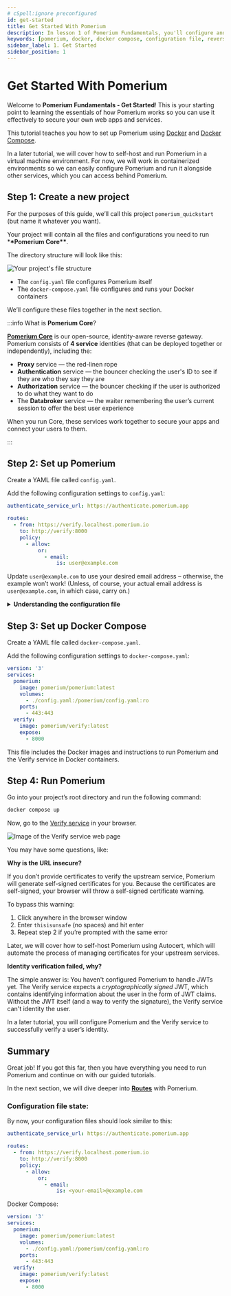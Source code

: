```yaml
---
# cSpell:ignore preconfigured
id: get-started
title: Get Started With Pomerium
description: In lesson 1 of Pomerium Fundamentals, you'll configure and run a Pomerium instance with Docker.
keywords: [pomerium, docker, docker compose, configuration file, reverse proxy]
sidebar_label: 1. Get Started
sidebar_position: 1
---
```


# Get Started With Pomerium

Welcome to **Pomerium Fundamentals - Get Started**! This is your starting point to learning the essentials of how Pomerium works so you can use it effectively to secure your own web apps and services.

This tutorial teaches you how to set up Pomerium using [Docker](https://docs.docker.com/install/) and [Docker Compose](https://docs.docker.com/compose/install/).

In a later tutorial, we will cover how to self-host and run Pomerium in a virtual machine environment. For now, we will work in containerized environments so we can easily configure Pomerium and run it alongside other services, which you can access behind Pomerium.

## Step 1: Create a new project

For the purposes of this guide, we’ll call this project `pomerium_quickstart` (but name it whatever you want).

Your project will contain all the files and configurations you need to run \***\*Pomerium Core\*\***.

The directory structure will look like this:

![Your project's file structure](../img/get-started/pomerium-file-structure.png)

- The `config.yaml` file configures Pomerium itself
- The `docker-compose.yaml` file configures and runs your Docker containers

We’ll configure these files together in the next section.

:::info What is **Pomerium Core**?

[**Pomerium Core**](/docs/deploy/core) is our open-source, identity-aware reverse gateway. Pomerium consists of **4 service** identities (that can be deployed together or independently), including the:

- **Proxy** service — the red-linen rope
- **Authentication** service — the bouncer checking the user's ID to see if they are who they say they are
- **Authorization** service — the bouncer checking if the user is authorized to do what they want to do
- The **Databroker** service — the waiter remembering the user’s current session to offer the best user experience

When you run Core, these services work together to secure your apps and connect your users to them.

:::

## Step 2: Set up Pomerium

Create a YAML file called `config.yaml`.

Add the following configuration settings to `config.yaml`:

```yaml title="config.yaml"
authenticate_service_url: https://authenticate.pomerium.app

routes:
  - from: https://verify.localhost.pomerium.io
    to: http://verify:8000
    policy:
      - allow:
          or:
            - email:
                is: user@example.com
```

Update `user@example.com` to use your desired email address – otherwise, the example won’t work! (Unless, of course, your actual email address is `user@example.com`, in which case, carry on.)

<details>
  <summary><b>Understanding the configuration file</b></summary>
  <div>
  <b>The Authenticate Service URL</b>

The `authenticate_service_url` setting provides an externally accessible URL that Pomerium’s **Authentication Service** uses to manage client authentication. It works like this:

  <ol>
    <li>You request to access an app protected behind Pomerium</li>
    <li>The Authentication Service receives the request, and uses the `authenticate_service_url` to redirect you to the <b>Identity Provider</b> to sign in</li>
  </ol>

(If it helps to understand why, it’s because our waiter, Pomerium, needs to cross-reference with a list of users to go, “Ah, I see you’re on our list. Right this way, please.”)

  </div>
  <div>
  <b>What Identity Provider?</b>

Pomerium relies on an Identity Provider (IdP) to authenticate users and authorize requests (it’s the list we just mentioned, except the IdP gives you a token badge so Pomerium recognizes you).

You probably noticed this configuration file doesn’t include an Identity Provider – that’s because you’re using Pomerium’s <b>Hosted Authentication Service</b>, which provides a preconfigured identity provider for you.

This way, you can just plug and play. (Don’t worry; we’ll show you how to configure your own identity provider later!)

  </div>
  <div>
  <b>What about the routes?</b>

We’ll learn more about routes in the next section, but for now, just know that the `from` route is the externally accessible URL that Pomerium will redirect you to after authenticating with your identity provider.

  </div>
</details>

## Step 3: Set up Docker Compose

Create a YAML file called `docker-compose.yaml`.

Add the following configuration settings to `docker-compose.yaml`:

```yaml title="docker-compose.yaml"
version: '3'
services:
  pomerium:
    image: pomerium/pomerium:latest
    volumes:
      - ./config.yaml:/pomerium/config.yaml:ro
    ports:
      - 443:443
  verify:
    image: pomerium/verify:latest
    expose:
      - 8000
```

This file includes the Docker images and instructions to run Pomerium and the Verify service in Docker containers.

## Step 4: Run Pomerium

Go into your project’s root directory and run the following command:

```sh
docker compose up
```

Now, go to the [Verify service](https://verify.localhost.pomerium.io/) in your browser.

![Image of the Verify service web page](../img/get-started/verify-state.png)

You may have some questions, like:

**Why is the URL insecure?**

If you don’t provide certificates to verify the upstream service, Pomerium will generate self-signed certificates for you. Because the certificates are self-signed, your browser will throw a self-signed certificate warning.

To bypass this warning:

1. Click anywhere in the browser window
2. Enter `thisisunsafe` (no spaces) and hit enter
3. Repeat step 2 if you’re prompted with the same error

Later, we will cover how to self-host Pomerium using Autocert, which will automate the process of managing certificates for your upstream services.

**Identity verification failed, why?**

The simple answer is: You haven't configured Pomerium to handle JWTs yet. The Verify service expects a _cryptographically signed_ JWT, which contains identifying information about the user in the form of JWT claims. Without the JWT itself (and a way to verify the signature), the Verify service can't identity the user.

In a later tutorial, you will configure Pomerium and the Verify service to successfully verify a user’s identity.

## Summary

Great job! If you got this far, then you have everything you need to run Pomerium and continue on with our guided tutorials.

In the next section, we will dive deeper into [**Routes**](/docs/courses/fundamentals/build-routes) with Pomerium.

### Configuration file state:

By now, your configuration files should look similar to this:

```yaml
authenticate_service_url: https://authenticate.pomerium.app

routes:
  - from: https://verify.localhost.pomerium.io
    to: http://verify:8000
    policy:
      - allow:
          or:
            - email:
                is: <your-email>@example.com
```

Docker Compose:

```yaml
version: '3'
services:
  pomerium:
    image: pomerium/pomerium:latest
    volumes:
      - ./config.yaml:/pomerium/config.yaml:ro
    ports:
      - 443:443
  verify:
    image: pomerium/verify:latest
    expose:
      - 8000
```
